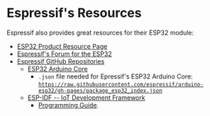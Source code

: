 # Espressif's Resources

Espressif also provides great resources for their ESP32 module: 

* [ESP32 Product Resource Page](http://espressif.com/en/products/hardware/esp32/resources)
* [Espressif's Forum for the ESP32](http://esp32.com/)
* [Espressif GitHub Repositories](https://github.com/espressif)
    * [ESP32 Arduino Core](https://github.com/espressif/arduino-esp32)
         * `.json` file needed for Epressif's ESP32 Arduino Core:<br>
        [`https://raw.githubusercontent.com/espressif/arduino-esp32/gh-pages/package_esp32_index.json`](https://raw.githubusercontent.com/espressif/arduino-esp32/gh-pages/package_esp32_index.json)
    * [ESP-IDF -- IoT Development Framework](https://github.com/espressif/esp-idf)
        * [Programming Guide](http://esp-idf.readthedocs.io/en/latest/).